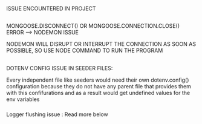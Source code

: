 ###

ISSUE ENCOUNTERED IN PROJECT

##

MONGOOSE.DISCONNECT() OR MONGOOSE.CONNECTION.CLOSE() ERROR --> NODEMON ISSUE

NODEMON WILL DISRUPT OR INTERRUPT THE CONNECTION AS SOON AS POSSIBLE, SO USE NODE COMMAND TO RUN THE PROGRAM

##

DOTENV CONFIG ISSUE IN SEEDER FILES:

Every independent file like seeders would need their own dotenv.config() configuration because they do not have any parent file that provides them with this confifurations and as a result would get undefined values for the env variables

###

Logger flushing issue : Read more below

<!--
This is an issue that is needed to be resolved
all my logs are not loggin as the process.exit is executed before everything is registered
need to improve this logic, but it is complicated so move on to other tasks
await new Promise((resolve) => {
for (const transport of logger.transports) {
transport.once("finish", resolve);
transport.end();
}
}); -->
